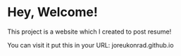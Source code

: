 # Hey, Welcome!
This project is a website which I created to post resume!

You can visit it put this in your URL:
joreukonrad.github.io

